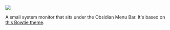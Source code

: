 ![](https://kirara.ca/g/Poison-readme/mdp.png)

A small system monitor that sits under the Obsidian Menu Bar.
It's based on [this Bowtie theme][1].

[1]: [http://beautifulblood.deviantart.com/art/Unnamed-255040591]